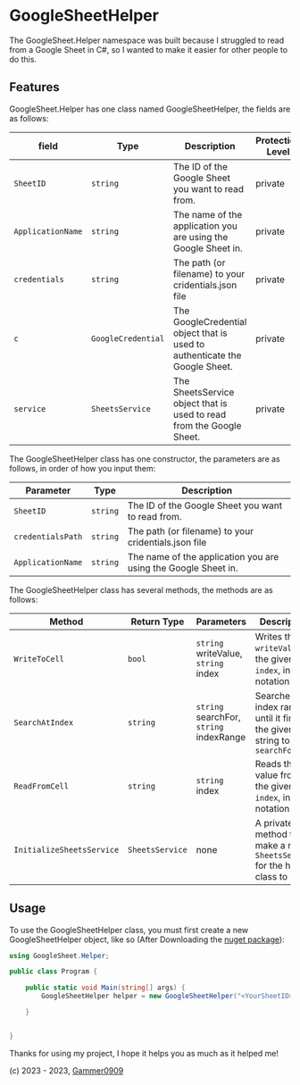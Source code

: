 # GoogleSheetHelper

The GoogleSheet.Helper namespace was built because I struggled to read from a Google Sheet in C#, so I wanted to make it easier for other people to do this.

## Features

GoogleSheet.Helper has one class named GoogleSheetHelper, the fields are as follows:

| field | Type | Description | Protection Level |
| --------- | ---- | ----------- | ---------------- |
| `SheetID` | `string` | The ID of the Google Sheet you want to read from. | private |
| `ApplicationName` | `string` | The name of the application you are using the Google Sheet in. | private |
| `credentials` | `string` | The path (or filename) to your cridentials.json file | private |
| `c` | `GoogleCredential` | The GoogleCredential object that is used to authenticate the Google Sheet. | private |
| `service` | `SheetsService` | The SheetsService object that is used to read from the Google Sheet. | private |

The GoogleSheetHelper class has one constructor, the parameters are as follows, in order of how you input them:

| Parameter | Type | Description |
| --------- | ---- | ----------- |
| `SheetID` | `string` | The ID of the Google Sheet you want to read from. |
| `credentialsPath` | `string` | The path (or filename) to your cridentials.json file |
| `ApplicationName` | `string` | The name of the application you are using the Google Sheet in. |

The GoogleSheetHelper class has several methods, the methods are as follows:

| Method | Return Type | Parameters | Description |
| ------ | ----------- | --------- | ----------- |
| `WriteToCell` | `bool` | `string` writeValue, `string` index | Writes the `writeValue` to the given `index`, in A1 notation |
| `SearchAtIndex` | `string` | `string` searchFor, `string` indexRange | Searches the index range until it finds the given string to `searchFor` |
| `ReadFromCell` | `string` | `string` index | Reads the value from the given `index`, in A1 notation | 
| `InitializeSheetsService` | `SheetsService` | none | A private method to make a new `SheetsService` for the helper class to use |

## Usage

To use the GoogleSheetHelper class, you must first create a new GoogleSheetHelper object, like so (After Downloading the [nuget package](https://www.nuget.org/packages/GoogleSheetHelper/)):

```csharp
using GoogleSheet.Helper;

public class Program {

    public static void Main(string[] args) {
        GoogleSheetHelper helper = new GoogleSheetHelper("<YourSheetID>", "<Cridentials.jsonPath>", "<YourApplicationName>");

    }


}
```

Thanks for using my project, I hope it helps you as much as it helped me!

(c) 2023 - 2023, [Gammer0909](https://github.com/Gammer0909/)
